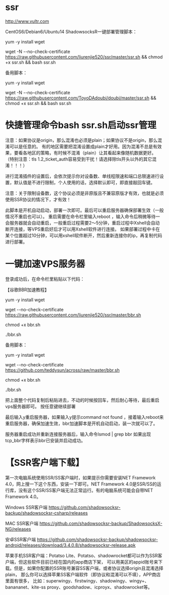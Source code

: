 # ssr


 http://www.vultr.com
 
 CentOS6/Debian6/Ubuntu14 ShadowsocksR一键部署管理脚本：
 
yum -y install wget

wget -N --no-check-certificate https://raw.githubusercontent.com/liurenjie520/ssr/master/ssr.sh && chmod +x ssr.sh && bash ssr.sh
 
 
备用脚本： 
 

yum -y install wget

wget -N --no-check-certificate https://raw.githubusercontent.com/ToyoDAdoubi/doubi/master/ssr.sh && chmod +x ssr.sh && bash ssr.sh




# 快捷管理命令bash ssr.sh启动ssr管理


注意：如果协议是origin，那么混淆也必须是plain；如果协议不是origin，那么混淆可以是任意的。
有的地区需要把混淆设置成plain才好用。因为混淆不总是有效果，要看各地区的策略，有时候不混淆（plain）让其看起来像随机数据更好。
（特别注意：tls 1.2_ticket_auth容易受到干扰！请选择除tls开头以外的其它混淆！！！）



进行混淆插件的设置后，会依次提示你对设备数、单线程限速和端口总限速进行设置，默认值是不进行限制，个人使用的话，选择默认即可，即直接敲回车键。

注意：关于限制设备数，这个协议必须是非原版且不兼容原版才有效，也就是必须使用SSR协议的情况下，才有效！


此脚本是开机自动启动，部署一次即可。最后可以重启服务器确保部署生效（一般情况不重启也可以）。
重启需要在命令栏里输入reboot ，输入命令后稍微等待一会服务器就会自动重启，一般重启过程需要2～5分钟，重启过程中Xshell会自动断开连接，等VPS重启好后才可以用Xshell软件进行连接。
如果部署过程中卡在某个位置超过10分钟，可以用xshell软件断开，然后重新连接你的ip，再复制代码进行部署。


# 一键加速VPS服务器

登录成功后，在命令栏里粘贴以下代码：

【谷歌BBR加速教程】

yum -y install wget

wget --no-check-certificate https://raw.githubusercontent.com/liurenjie520/ssr/master/bbr.sh

chmod +x bbr.sh

./bbr.sh


备用脚本：

yum -y install wget

wget --no-check-certificate https://github.com/teddysun/across/raw/master/bbr.sh

chmod +x bbr.sh

./bbr.sh

把上面整个代码复制后粘贴进去，不动的时候按回车，然后耐心等待，最后重启vps服务器即可。
按任意键继续部署

最后输入y重启服务器，如果输入y提示command not found ，接着输入reboot来重启服务器，确保加速生效，bbr加速脚本是开机自动启动，装一次就可以了。


服务器重启成功并重新连接服务器后，输入命令lsmod | grep bbr 如果出现tcp_bbr字样表示bbr已安装并启动成功。




# 【SSR客户端下载】

第一次电脑系统使用SSR/SS客户端时，如果提示你需要安装NET Framework 4.0，网上搜一下这个东西，安装一下即可。NET Framework 4.0是SSR/SS的运行库，没有这个SSR/SS客户端无法正常运行。有的电脑系统可能会自带NET Framework 4.0。

Windows SSR客户端 https://github.com/shadowsocksr-backup/shadowsocksr-csharp/releases

MAC SSR客户端 https://github.com/shadowsocksr-backup/ShadowsocksX-NG/releases

安卓SSR客户端 https://github.com/shadowsocksr-backup/shadowsocksr-android/releases/download/3.4.0.8/shadowsocksr-release.apk

苹果手机SSR客户端：Potatso Lite、Potatso、shadowrocket都可以作为SSR客户端，但这些软件目前已经在国内的app商店下架，
可以用美区的appid账号来下载。但是，如果你配置的SSR账号兼容SS客户端，或者协议选择origin且混淆选择plain，
那么你可以选择苹果SS客户端软件（即协议和混淆可以不填），APP商店里面有很多，
比如：superwingy、firstwingy、shadowingy、wingy+、banananet、kite-ss proxy、goodshadow、icproyx、shadowrocket等。
